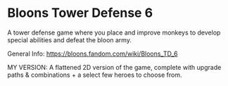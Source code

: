 # Bloons Tower Defense 6
A tower defense game where you place and improve monkeys to develop special abilities and defeat the bloon army.

General Info: https://bloons.fandom.com/wiki/Bloons_TD_6


MY VERSION:
A flattened 2D version of the game, complete with upgrade paths & combinations + a select few heroes to choose from.
